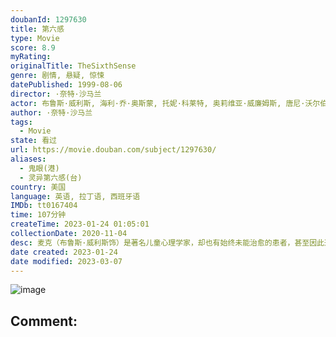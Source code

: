 ```yaml
---
doubanId: 1297630
title: 第六感
type: Movie
score: 8.9
myRating: 
originalTitle: TheSixthSense
genre: 剧情, 悬疑, 惊悚
datePublished: 1999-08-06
director: ·奈特·沙马兰
actor: 布鲁斯·威利斯, 海利·乔·奥斯蒙, 托妮·科莱特, 奥莉维亚·威廉姆斯, 唐尼·沃尔伯格, 特拉沃·摩根, 彼得·安东尼·唐伯蒂斯, 格伦·菲茨杰拉德, 米莎·巴顿, 法尔德斯·巴姆, 杰弗里·泽布尼斯, 安吉丽卡·托恩, 莉萨·萨默乌, ·奈特·沙马兰, undefined, 基斯沃文德
author: ·奈特·沙马兰
tags:
  - Movie
state: 看过
url: https://movie.douban.com/subject/1297630/
aliases:
  - 鬼眼(港)
  - 灵异第六感(台)
country: 美国
language: 英语, 拉丁语, 西班牙语
IMDb: tt0167404
time: 107分钟
createTime: 2023-01-24 01:05:01
collectionDate: 2020-11-04
desc: 麦克（布鲁斯·威利斯饰）是著名儿童心理学家，却也有始终未能治愈的患者，甚至因此遭到枪击，这名少年随后也饮枪自毙。这给麦克带来很大心理阴影，一年后他找到另一个症状很像这名患者的男孩柯尔（海利·乔·奥斯...
date created: 2023-01-24
date modified: 2023-03-07
---
```


![image](p2220184425.jpg)

Comment:
---
